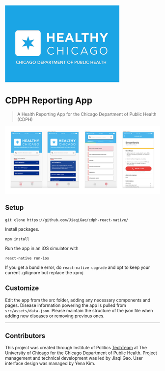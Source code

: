<a href="https://www.chicago.gov/city/en/depts/cdph.html"><img src="src/assets/NEWmedreportbackground.png" title="Health Chicago"></a>

# CDPH Reporting App
> A Health Reporting App for the Chicago Department of Public Health (CDPH)

![screenshot](screenshots/screenshots.png)

## Setup

`git clone https://github.com/JiaqiGao/cdph-react-native/`

Install packages.

`npm install`

Run the app in an iOS simulator with

`react-native run-ios`

If you get a bundle error, do
`react-native upgrade` and opt to keep your current .gitignore but replace the xproj


## Customize

Edit the app from the src folder, adding any necessary components and pages. Disease information powering the app is pulled from `src/assets/data.json`. Please maintain the structure of the json file when adding new diseases or removing previous ones.

---

## Contributors

This project was created through Institute of Politics <a href="https://www.uchicagotechteam.com/">TechTeam</a> at The University of Chicago for the Chicago Department of Public Health. Project management and technical development was led by Jiaqi Gao. User interface design was managed by Yena Kim.

